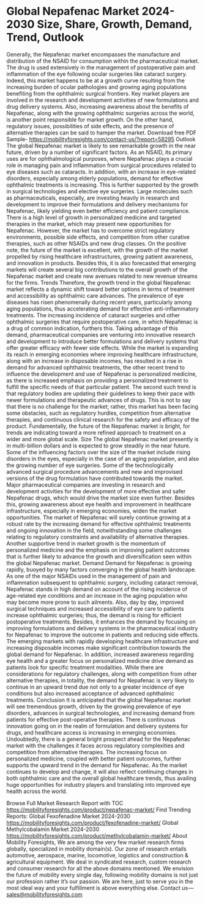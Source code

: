 # Global Nepafenac Market 2024-2030 Size, Share, Growth, Demand, Trend, Outlook
Generally, the Nepafenac market encompasses the manufacture and distribution of the NSAID for consumption within the pharmaceutical market. The drug is used extensively in the management of postoperative pain and inflammation of the eye following ocular surgeries like cataract surgery. Indeed, this market happens to be at a growth curve resulting from the increasing burden of ocular pathologies and growing aging populations benefiting from the ophthalmic surgical frontiers. Key market players are involved in the research and development activities of new formulations and drug delivery systems. Also, increasing awareness about the benefits of Nepafenac, along with the growing ophthalmic surgeries across the world, is another point responsible for market growth. On the other hand, regulatory issues, possibilities of side effects, and the presence of alternative therapies can be said to hamper the market.
Download free PDF Sample- https://mobilityforesights.com/contact-us/?report=58295
Outlook
The global Nepafenac market is likely to see remarkable growth in the near future, driven by a number of significant factors. As an NSAID, its primary uses are for ophthalmological purposes, where Nepafenac plays a crucial role in managing pain and inflammation from surgical procedures related to eye diseases such as cataracts. In addition, with an increase in eye-related disorders, especially among elderly populations, demand for effective ophthalmic treatments is increasing. This is further supported by the growth in surgical technologies and elective eye surgeries. Large molecules such as pharmaceuticals, especially, are investing heavily in research and development to improve their formulations and delivery mechanisms for Nepafenac, likely yielding even better efficiency and patient compliance. There is a high level of growth in personalized medicine and targeted therapies in the market, which may present new opportunities for Nepafenac. However, the market has to overcome strict regulatory environments, possible side effects, and competition from other curative therapies, such as other NSAIDs and new drug classes. On the positive note, the future of the market is excellent, with the growth of the market propelled by rising healthcare infrastructures, growing patient awareness, and innovation in products. Besides this, it is also forecasted that emerging markets will create several big contributions to the overall growth of the Nepafenac market and create new avenues related to new revenue streams for the firms.
Trends
Therefore, the growth trend in the global Nepafenac market reflects a dynamic shift toward better options in terms of treatment and accessibility as ophthalmic care advances. The prevalence of eye diseases has risen phenomenally during recent years, particularly among aging populations, thus accelerating demand for effective anti-inflammatory treatments. The increasing incidence of cataract surgeries and other ophthalmic surgeries that require postoperative care, in which Nepafenac is a drug of common indication, furthers this. Taking advantage of this demand, pharmaceutical companies are venturing into innovative research and development to introduce better formulations and delivery systems that offer greater efficacy with fewer side effects. While the market is expanding its reach in emerging economies where improving healthcare infrastructure, along with an increase in disposable incomes, has resulted in a rise in demand for advanced ophthalmic treatments, the other recent trend to influence the development and use of Nepafenac is personalized medicine, as there is increased emphasis on providing a personalized treatment to fulfill the specific needs of that particular patient. The second such trend is that regulatory bodies are updating their guidelines to keep their pace with newer formulations and therapeutic advances of drugs. This is not to say that there is no challenge for the market; rather, this market has been facing some obstacles, such as regulatory hurdles, competition from alternative therapies, and continuous clinical research for the safety and efficacy of the product. Fundamentally, the future of the Nepafenac market is bright, for trends are indicating toward a more refined approach to treatment on a wider and more global scale.
Size
The global Nepafenac market presently is in multi-billion dollars and is expected to grow steadily in the near future. Some of the influencing factors over the size of the market include rising disorders in the eyes, especially in the case of an aging population, and also the growing number of eye surgeries. Some of the technologically advanced surgical procedure advancements and new and improvised versions of the drug formulation have contributed towards the market. Major pharmaceutical companies are investing in research and development activities for the development of more effective and safer Nepafenac drugs, which would drive the market size even further. Besides this, growing awareness about eye health and improvement in healthcare infrastructure, especially in emerging economies, widen the market opportunities. The market of Nepafenac will surely continue growing at a robust rate by the increasing demand for effective ophthalmic treatments and ongoing innovation in the field, notwithstanding some challenges relating to regulatory constraints and availability of alternative therapies. Another supportive trend in market growth is the momentum of personalized medicine and the emphasis on improving patient outcomes that is further likely to advance the growth and diversification seen within the global Nepafenac market.
Demand
Demand for Nepafenac is growing rapidly, buoyed by many factors converging in the global health landscape. As one of the major NSAIDs used in the management of pain and inflammation subsequent to ophthalmic surgery, including cataract removal, Nepafenac stands in high demand on account of the rising incidence of age-related eye conditions and an increase in the aging population who may become more prone to such ailments. Also, day by day, improved surgical techniques and increased accessibility of eye care to patients increase ophthalmic surgeries; thus, the demand is rising for efficient postoperative treatments. Besides, it enhances the demand by focusing on improving formulations and delivery systems in the pharmaceutical industry for Nepafenac to improve the outcome in patients and reducing side effects. The emerging markets with rapidly developing healthcare infrastructure and increasing disposable incomes make significant contribution towards the global demand for Nepafenac. In addition, increased awareness regarding eye health and a greater focus on personalized medicine drive demand as patients look for specific treatment modalities. While there are considerations for regulatory challenges, along with competition from other alternative therapies, in totality, the demand for Nepafenac is very likely to continue in an upward trend due not only to a greater incidence of eye conditions but also increased acceptance of advanced ophthalmic treatments.
Conclusion
It is anticipated that the global Nepafenac market will see tremendous growth, driven by the growing prevalence of eye disorders, advances in surgical technologies, and increasing demand from patients for effective post-operative therapies. There is continuous innovation going on in the realm of formulation and delivery systems for drugs, and healthcare access is increasing in emerging economies. Undoubtedly, there is a general bright prospect ahead for the Nepafenac market with the challenges it faces across regulatory complexities and competition from alternative therapies. The increasing focus on personalized medicine, coupled with better patient outcomes, further supports the upward trend in the demand for Nepafenac. As the market continues to develop and change, it will also reflect continuing changes in both ophthalmic care and the overall global healthcare trends, thus availing huge opportunities for industry players and translating into improved eye health across the world.

Browse Full Market Research Report with TOC  https://mobilityforesights.com/product/nepafenac-market/
Find Trending Reports:
Global Fexofenadine Market 2024-2030
https://mobilityforesights.com/product/fexofenadine-market/
Global Methylcobalamin Market 2024-2030
https://mobilityforesights.com/product/methylcobalamin-market/
About Mobility Foresights,
We are among the very few market research firms globally, specialized in mobility domain(s). Our zone of research entails automotive, aerospace, marine, locomotive, logistics and construction & agricultural equipment. We deal in syndicated research, custom research and consumer research for all the above domains mentioned.
We envision the future of mobility every single day, following mobility domains is not just our profession rather it’s our passion. We are here, just to serve you in the most ideal way and your fulfillment is above everything else. Contact us — sales@mobilityforesights.com

